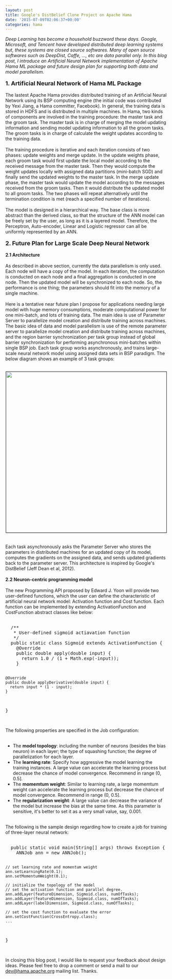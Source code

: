 ```yaml
---
layout: post
title: Google's DistBelief Clone Project on Apache Hama
date: '2015-07-09T02:06:37+00:00'
categories: hama
---
```

<i> Deep Learning has become a household buzzword these days. Google, Microsoft, and Tencent have developed distributed deep learning systems but, these systems are closed source softwares. Many of open source softwares such as DeepDist, Caffe, ..., etc are data parallel only. In this blog post, I introduce an Artificial Neural Network implementation of Apache Hama ML package and future design plan for supporting both data and model parallelism.</i>
<br/><br/>
<font size="+1"><b>1. Artificial Neural Network of Hama ML Package</b></font>
<br/><br/>
 The lastest Apache Hama provides distributed training of an Artificial Neural Network using its BSP computing engine (the initial code was contributed by Yexi Jiang, a Hama committer, Facebook). In general, the training data is stored in HDFS and is distributed in multiple machines. In Hama, two kinds of components are involved in the training procedure: the master task and the groom task. The master task is in charge of merging the model updating information and sending model updating information to all the groom tasks. The groom tasks is in charge of calculate the weight updates according to the training data.
<br/><br/>
 The training procedure is iterative and each iteration consists of two phases: update weights and merge update. In the update weights phase, each groom task would first update the local model according to the received message from the master task. Then they would compute the weight updates locally with assigned data partitions (mini-batch SGD) and finally send the updated weights to the master task. In the merge update phase, the master task would update the model according to the messages received from the groom tasks. Then it would distribute the updated model to all groom tasks. The two phases will repeat alternatively until the termination condition is met (reach a specified number of iterations).
<br/><br/>
 The model is designed in a hierarchical way. The base class is more abstract than the derived class, so that the structure of the ANN model can be freely set by the user, as long as it is a layered model. Therefore, the Perceptron, Auto-encoder, Linear and Logistic regressor can all be uniformly represented by an ANN.
<br/><br/>
<font size="+1"><b>2. Future Plan for Large Scale Deep Neural Network</b></font>
<br/><br/>
<b>2.1 Architecture</b>
<br/><br/>
 As described in above section, currently the data parallelism is only used. Each node will have a copy of the model. In each iteration, the computation is conducted on each node and a final aggregation is conducted in one node. Then the updated model will be synchronized to each node. So, the performance is one thing; the parameters should fit into the memory of a single machine.
<br/><br/>
 Here is a tentative near future plan I propose for applications needing large model with huge memory consumptions, moderate computational power for one mini-batch, and lots of training data. The main idea is use of Parameter Server to parallelize model creation and distribute training across machines. The basic idea of data and model parallelism is use of the remote parameter server to parallelize model creation and distribute training across machines, and the region barrier synchronization per task group instead of global barrier synchronization for performing asynchronous mini-batches within single BSP job. Each task group works asynchronously, and trains large-scale neural network model using assigned data sets in BSP paradigm. The below diagram shows an example of 3 task groups:
<br/><br/>
<div align="center"><img border="1" src="https://lh3.googleusercontent.com/-NDPR9qKQDow/VcAPBOSxfHI/AAAAAAAAFCQ/MrPgxNm9FmY/s720-Ic42/DataModelParallelism.jpg" width="500"></div>
<br/><br/>
 Each task asynchronously asks the Parameter Server who stores the parameters in distributed machines for an updated copy of its model, computes the gradients on the assigned data, and sends updated gradients back to the parameter server. This architecture is inspired by Google's DistBelief (Jeff Dean et al, 2012).
<br/><br/>
<b>2.2 Neuron-centric programming model</b>
<br/><br/>
 The new Programming API proposed by Edward J. Yoon will provide two user-defined functions, which the user can define the characteristic of artificial neural network model: Activation function and Cost function. Each function can be implemented by extending ActivationFunction and CostFunction abstract classes like below:
<br/><br/>
<pre>
  /**
   * User-defined sigmoid actiavation function
   */
  public static class Sigmoid extends ActivationFunction {
    @Override
    public double apply(double input) {
      return 1.0 / (1 + Math.exp(-input));
    }

    @Override
    public double applyDerivative(double input) {
      return input * (1 - input);
    }
  }
</pre>
<br/>
 The following properties are specified in the Job configuration:
<br/><br/>
<ul>
<li>The <b>model topology</b>: including the number of neurons (besides the bias neuron) in each layer; the type of squashing function; the degree of parallelization for each layer.</li>
<li>The <b>learning rate</b>: Specify how aggressive the model learning the training instances. A large value can accelerate the learning process but decrease the chance of model convergence. Recommend in range (0, 0.5].</li>
<li>The <b>momemtum weight</b>: Similar to learning rate, a large momemtum weight can accelerate the learning process but decrease the chance of model convergence. Recommend in range (0, 0.5].</li>
<li>The <b>regularization weight</b>: A large value can decrease the variance of the model but increase the bias at the same time. As this parameter is sensitive, it's better to set it as a very small value, say, 0.001.</li>
</ul>
<br/>
 The following is the sample design regarding how to create a job for training of three-layer neural network: 
<br/><br/>
<pre>  public static void main(String[] args) throws Exception {
    ANNJob ann = new ANNJob();

    // set learning rate and momentum weight
    ann.setLearningRate(0.1);
    ann.setMomentumWeight(0.1);

    // initialize the topology of the model
    // set the activation function and parallel degree.
    ann.addLayer(featureDimension, Sigmoid.class, numOfTasks);
    ann.addLayer(featureDimension, Sigmoid.class, numOfTasks);
    ann.addLayer(labelDimension, Sigmoid.class, numOfTasks);

    // set the cost function to evaluate the error
    ann.setCostFunction(CrossEntropy.class);
    ...
  }</pre>
<br/>
 In closing this blog post, I would like to request your feedback about design ideas. Please feel free to drop a comment or send a mail to our dev@hama.apache.org mailing list. Thanks.
